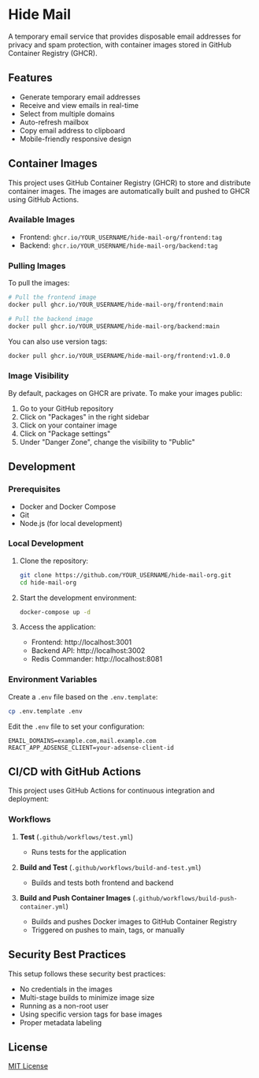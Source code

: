 # Hide Mail

A temporary email service that provides disposable email addresses for privacy and spam protection, with container images stored in GitHub Container Registry (GHCR).

## Features

- Generate temporary email addresses
- Receive and view emails in real-time
- Select from multiple domains
- Auto-refresh mailbox
- Copy email address to clipboard
- Mobile-friendly responsive design

## Container Images

This project uses GitHub Container Registry (GHCR) to store and distribute container images. The images are automatically built and pushed to GHCR using GitHub Actions.

### Available Images

- Frontend: `ghcr.io/YOUR_USERNAME/hide-mail-org/frontend:tag`
- Backend: `ghcr.io/YOUR_USERNAME/hide-mail-org/backend:tag`

### Pulling Images

To pull the images:

```bash
# Pull the frontend image
docker pull ghcr.io/YOUR_USERNAME/hide-mail-org/frontend:main

# Pull the backend image
docker pull ghcr.io/YOUR_USERNAME/hide-mail-org/backend:main
```

You can also use version tags:
```bash
docker pull ghcr.io/YOUR_USERNAME/hide-mail-org/frontend:v1.0.0
```

### Image Visibility

By default, packages on GHCR are private. To make your images public:

1. Go to your GitHub repository
2. Click on "Packages" in the right sidebar
3. Click on your container image
4. Click on "Package settings"
5. Under "Danger Zone", change the visibility to "Public"

## Development

### Prerequisites

- Docker and Docker Compose
- Git
- Node.js (for local development)

### Local Development

1. Clone the repository:
   ```bash
   git clone https://github.com/YOUR_USERNAME/hide-mail-org.git
   cd hide-mail-org
   ```

2. Start the development environment:
   ```bash
   docker-compose up -d
   ```

3. Access the application:
   - Frontend: http://localhost:3001
   - Backend API: http://localhost:3002
   - Redis Commander: http://localhost:8081

### Environment Variables

Create a `.env` file based on the `.env.template`:

```bash
cp .env.template .env
```

Edit the `.env` file to set your configuration:

```
EMAIL_DOMAINS=example.com,mail.example.com
REACT_APP_ADSENSE_CLIENT=your-adsense-client-id
```

## CI/CD with GitHub Actions

This project uses GitHub Actions for continuous integration and deployment:

### Workflows

1. **Test** (`.github/workflows/test.yml`)
   - Runs tests for the application

2. **Build and Test** (`.github/workflows/build-and-test.yml`)
   - Builds and tests both frontend and backend

3. **Build and Push Container Images** (`.github/workflows/build-push-container.yml`)
   - Builds and pushes Docker images to GitHub Container Registry
   - Triggered on pushes to main, tags, or manually

## Security Best Practices

This setup follows these security best practices:
- No credentials in the images
- Multi-stage builds to minimize image size
- Running as a non-root user
- Using specific version tags for base images
- Proper metadata labeling

## License

[MIT License](LICENSE)
